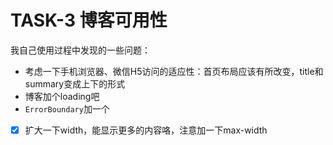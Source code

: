 # TASK-3 博客可用性

我自己使用过程中发现的一些问题：

* 考虑一下手机浏览器、微信H5访问的适应性：首页布局应该有所改变，title和summary变成上下的形式
* 博客加个loading吧
* `ErrorBoundary`加一个
* [x] 扩大一下width，能显示更多的内容咯，注意加一下max-width
